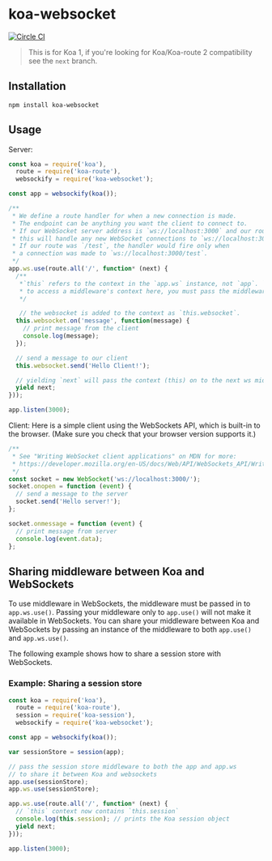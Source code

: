 # koa-websocket

[![Circle CI](https://circleci.com/gh/kudos/koa-websocket.svg?style=svg)](https://circleci.com/gh/kudos/koa-websocket)

> This is for Koa 1, if you're looking for Koa/Koa-route 2 compatibility see the `next` branch.

## Installation

`npm install koa-websocket`

## Usage

Server:
```js
const koa = require('koa'),
  route = require('koa-route'),
  websockify = require('koa-websocket');

const app = websockify(koa());

/**
 * We define a route handler for when a new connection is made.
 * The endpoint can be anything you want the client to connect to.
 * If our WebSocket server address is `ws://localhost:3000` and our route is `/`,
 * this will handle any new WebSocket connections to `ws://localhost:3000/`.
 * If our route was `/test`, the handler would fire only when
 * a connection was made to `ws://localhost:3000/test`.
 */
app.ws.use(route.all('/', function* (next) {
  /**
   *`this` refers to the context in the `app.ws` instance, not `app`. `app` and `app.ws` use separate middleware/contexts.
   * to access a middleware's context here, you must pass the middleware to `app.ws.use()`.
   */

   // the websocket is added to the context as `this.websocket`.
  this.websocket.on('message', function(message) {
    // print message from the client
    console.log(message);
  });

  // send a message to our client
  this.websocket.send('Hello Client!');

  // yielding `next` will pass the context (this) on to the next ws middleware
  yield next;
}));

app.listen(3000);

```

Client:
Here is a simple client using the WebSockets API, which is built-in to the browser. (Make sure you check that your browser version supports it.)

```js
/**
 * See "Writing WebSocket client applications" on MDN for more:
 * https://developer.mozilla.org/en-US/docs/Web/API/WebSockets_API/Writing_WebSocket_client_applications
 */
const socket = new WebSocket('ws://localhost:3000/');
socket.onopen = function (event) {
  // send a message to the server
  socket.send('Hello server!');
};

socket.onmessage = function (event) {
  // print message from server
  console.log(event.data);
};
```

## Sharing middleware between Koa and WebSockets
To use middleware in WebSockets, the middleware must be passed in to `app.ws.use()`. Passing your middleware only to `app.use()` will not make it available in WebSockets.  You can share your middleware between Koa and WebSockets by passing an instance of the middleware to both `app.use()` and `app.ws.use()`.

The following example shows how to share a session store with WebSockets.

### Example: Sharing a session store
```js
const koa = require('koa'),
  route = require('koa-route'),
  session = require('koa-session'),
  websockify = require('koa-websocket');

const app = websockify(koa());

var sessionStore = session(app);

// pass the session store middleware to both the app and app.ws
// to share it between Koa and websockets
app.use(sessionStore);
app.ws.use(sessionStore);

app.ws.use(route.all('/', function* (next) {
  // `this` context now contains `this.session`
  console.log(this.session); // prints the Koa session object
  yield next;
}));

app.listen(3000);

```
